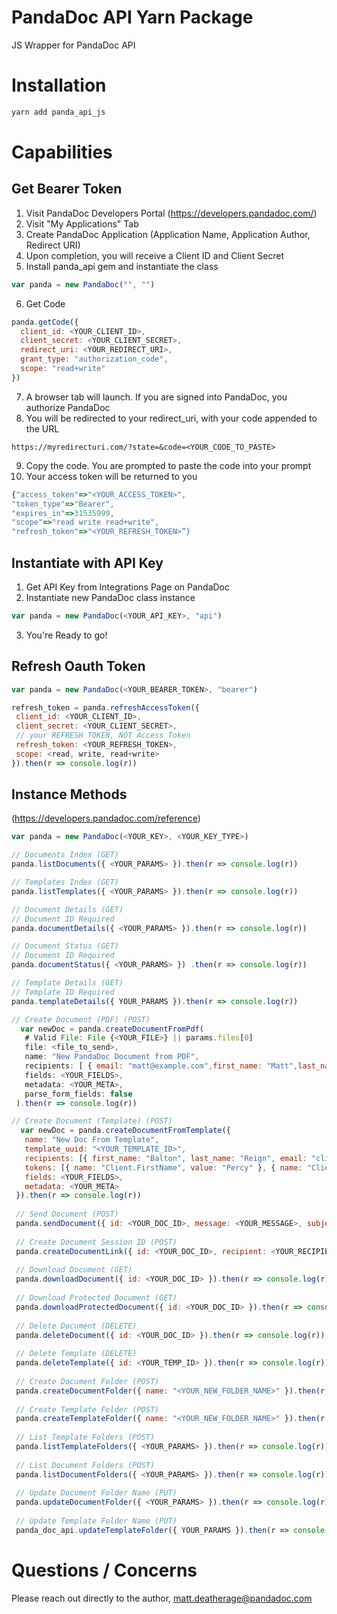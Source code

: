 # PandaDoc API Yarn Package
JS Wrapper for PandaDoc API

# Installation 
```javascript
yarn add panda_api_js
```

# Capabilities 
 
 ## Get Bearer Token
 1. Visit PandaDoc Developers Portal (https://developers.pandadoc.com/)
 2. Visit "My Applications" Tab 
 3. Create PandaDoc Application (Application Name, Application Author, Redirect URI)
 4. Upon completion, you will receive a Client ID and Client Secret
 5. Install panda_api gem and instantiate the class 
```javascript 
var panda = new PandaDoc("", "")
```
 6. Get Code 
 
 ```javascript
 panda.getCode({ 
   client_id: <YOUR_CLIENT_ID>,
   client_secret: <YOUR_CLIENT_SECRET>,
   redirect_uri: <YOUR_REDIRECT_URI>,
   grant_type: "authorization_code",
   scope: "read+write"
 })
 ```
 7. A browser tab will launch. If you are signed into PandaDoc, you authorize PandaDoc 
 8. You will be redirected to your redirect_uri, with your code appended to the URL 
 ```
 https://myredirecturi.com/?state=&code=<YOUR_CODE_TO_PASTE>
 ```
 9. Copy the code. You are prompted to paste the code into your prompt
 10. Your access token will be returned to you
 ```javascript
 {"access_token"=>"<YOUR_ACCESS_TOKEN>",
 "token_type"=>"Bearer",
 "expires_in"=>31535999,
 "scope"=>"read write read+write",
 "refresh_token"=>"<YOUR_REFRESH_TOKEN>”}
 ```
 
 ## Instantiate with API Key
 1. Get API Key from Integrations Page on PandaDoc 
 2. Instantiate new PandaDoc class instance 
 ```javascript
 var panda = new PandaDoc(<YOUR_API_KEY>, "api")
 ```
 3. You're Ready to go!
 
 ## Refresh Oauth Token
 ```javascript 
 var panda = new PandaDoc(<YOUR_BEARER_TOKEN>, "bearer")
 
 refresh_token = panda.refreshAccessToken({
  client_id: <YOUR_CLIENT_ID>,
  client_secret: <YOUR_CLIENT_SECRET>,
  // your REFRESH TOKEN, NOT Access Token 
  refresh_token: <YOUR_REFRESH_TOKEN>,
  scope: <read, write, read+write>
 }).then(r => console.log(r))
 ```
 
 ## Instance Methods 
 (https://developers.pandadoc.com/reference)
 ```javascript
 var panda = new PandaDoc(<YOUR_KEY>, <YOUR_KEY_TYPE>)
 
 // Documents Index (GET)
 panda.listDocuments({ <YOUR_PARAMS> }).then(r => console.log(r))
 
 // Templates Index (GET)
 panda.listTemplates({ <YOUR_PARAMS> }).then(r => console.log(r))
 
 // Document Details (GET)
 // Document ID Required
 panda.documentDetails({ <YOUR_PARAMS> }).then(r => console.log(r))
 
 // Document Status (GET)
 // Document ID Required
 panda.documentStatus({ <YOUR_PARAMS> }) .then(r => console.log(r))
 
 // Template Details (GET)
 // Template ID Required
 panda.templateDetails({ YOUR_PARAMS }).then(r => console.log(r))
 
 // Create Document (PDF) (POST)
   var newDoc = panda.createDocumentFromPdf(
    # Valid File: File {<YOUR_FILE>} || params.files[0]
    file: <file_to_send>,
    name: "New PandaDoc Document from PDF",
    recipients: [ { email: "matt@example.com",first_name: "Matt",last_name: "sample",role: "u00"}],
    fields: <YOUR_FIELDS>,
    metadata: <YOUR_META>,
    parse_form_fields: false
  ).then(r => console.log(r))
 
 // Create Document (Template) (POST)
   var newDoc = panda.createDocumentFromTemplate({
    name: "New Doc From Template",
    template_uuid: "<YOUR_TEMPLATE_ID>",
    recipients: [{ first_name: "Balton", last_name: "Reign", email: "client@gmail.com" }],
    tokens: [{ name: "Client.FirstName", value: "Percy" }, { name: "Client.LastName", value: "Johnson" }],
    fields: <YOUR_FIELDS>,
    metadata: <YOUR_META>
  }).then(r => console.log(r))
  
  // Send Document (POST)
  panda.sendDocument({ id: <YOUR_DOC_ID>, message: <YOUR_MESSAGE>, subject: <YOUR_SUBJECT>, silent: true || false }).then(r => console.log(r))
  
  // Create Document Session ID (POST)
  panda.createDocumentLink({ id: <YOUR_DOC_ID>, recipient: <YOUR_RECIPIENT_EMAIL>, lifetime: 3600 }).then(r => console.log(r))
  
  // Download Document (GET)
  panda.downloadDocument({ id: <YOUR_DOC_ID> }).then(r => console.log(r))
  
  // Download Protected Document (GET)
  panda.downloadProtectedDocument({ id: <YOUR_DOC_ID> }).then(r => console.log(r))
  
  // Delete Document (DELETE)
  panda.deleteDocument({ id: <YOUR_DOC_ID> }).then(r => console.log(r))
  
  // Delete Template (DELETE)
  panda.deleteTemplate({ id: <YOUR_TEMP_ID> }).then(r => console.log(r))
  
  // Create Document Folder (POST)
  panda.createDocumentFolder({ name: "<YOUR_NEW_FOLDER_NAME>" }).then(r => console.log(r))
  
  // Create Template Folder (POST)
  panda.createTemplateFolder({ name: "<YOUR_NEW_FOLDER_NAME>" }).then(r => console.log(r))
  
  // List Template Folders (POST)
  panda.listTemplateFolders({ <YOUR_PARAMS> }).then(r => console.log(r))
  
  // List Document Folders (POST)
  panda.listDocumentFolders({ <YOUR_PARAMS> }).then(r => console.log(r))
  
  // Update Document Folder Name (PUT)
  panda.updateDocumentFolder({ <YOUR_PARAMS> }).then(r => console.log(r))
  
  // Update Template Folder Name (PUT)
  panda_doc_api.updateTemplateFolder({ YOUR_PARAMS }).then(r => console.log(r))
 ```
 
 # Questions / Concerns 
 Please reach out directly to the author, matt.deatherage@pandadoc.com 

